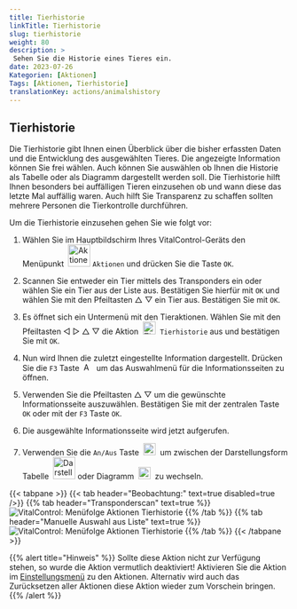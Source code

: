 ```yaml
---
title: Tierhistorie
linkTitle: Tierhistorie
slug: tierhistorie
weight: 80
description: >
 Sehen Sie die Historie eines Tieres ein.
date: 2023-07-26
Kategorien: [Aktionen]
Tags: [Aktionen, Tierhistorie]
translationKey: actions/animalshistory
---
```

## Tierhistorie

Die Tierhistorie gibt Ihnen einen Überblick über die bisher erfassten Daten und die Entwicklung des ausgewählten Tieres. Die angezeigte Information können Sie frei wählen. Auch können Sie auswählen ob Ihnen die Historie als Tabelle oder als Diagramm dargestellt werden soll. Die Tierhistorie hilft Ihnen besonders bei auffälligen Tieren einzusehen ob und wann diese das letzte Mal auffällig waren. Auch hilft Sie Transparenz zu schaffen sollten mehrere Personen die Tierkontrolle durchführen.

Um die Tierhistorie einzusehen gehen Sie wie folgt vor:

1.  Wählen Sie im Hauptbildschirm Ihres VitalControl-Geräts den Menüpunkt &nbsp;<img src="/icons/actions.svg" width="40" align="bottom" alt="Aktionen" /> `Aktionen` und drücken Sie die Taste `OK`.

2. Scannen Sie entweder ein Tier mittels des Transponders ein oder wählen Sie ein Tier aus der Liste aus. Bestätigen Sie hierfür mit `OK` und wählen Sie mit den Pfeiltasten △ ▽ ein Tier aus. Bestätigen Sie mit `OK`.

3. Es öffnet sich ein Untermenü mit den Tieraktionen. Wählen Sie mit den Pfeiltasten ◁ ▷ △ ▽ die Aktion &nbsp;<img src="/icons/actions/history.svg" width="23" align="bottom" alt="Tierhistorie" />&nbsp; `Tierhistorie` aus und bestätigen Sie mit `OK`.

4. Nun wird Ihnen die zuletzt eingestellte Information dargestellt. Drücken Sie die `F3` Taste &nbsp;<img src="/icons/footer/open-popup.svg" width="15" align="bottom" alt="Aufruf Popup" />&nbsp; um das Auswahlmenü für die Informationsseiten zu öffnen.

5. Verwenden Sie die Pfeiltasten △ ▽ um die gewünschte Informationsseite auszuwählen. Bestätigen Sie mit der zentralen Taste `OK` oder mit der `F3` Taste `OK`.

6. Die ausgewählte Informationsseite wird jetzt aufgerufen.

7. Verwenden Sie die   `An/Aus` Taste &nbsp;<img src="/icons/footer/chart.svg" width="22" align="bottom" alt="Darstellung" />&nbsp; um zwischen der Darstellungsform Tabelle &nbsp;<img src="/icons/tabelle.svg" width="40" align="bottom" alt="Darstellung in Tabellenform" /> oder Diagramm &nbsp;<img src="/icons/footer/chart.svg" width="22" align="bottom" alt="Darstellung als Diagramm" />&nbsp; zu wechseln.

{{< tabpane >}}
{{< tab header="Beobachtung:" text=true disabled=true />}}
{{% tab header="Transponderscan" text=true %}}
 ![VitalControl: Menüfolge Aktionen Tierhistorie](../bilder/tierhistorie-transponderscan.png "Tierhistorie")
{{% /tab %}}
{{% tab header="Manuelle Auswahl aus Liste" text=true %}}
 ![VitalControl: Menüfolge Aktionen Tierhistorie](../bilder/tierhistorie.png "Tierhistorie")
{{% /tab %}}
{{< /tabpane >}}

{{% alert title="Hinweis" %}}
Sollte diese Aktion nicht zur Verfügung stehen, so wurde die Aktion vermutlich deaktiviert! Aktivieren Sie die Aktion im [Einstellungsmenü](/docs/aktionen/einstellungen/) zu den Aktionen. Alternativ wird auch das Zurücksetzen aller Aktionen diese Aktion wieder zum Vorschein bringen.
{{% /alert %}}
